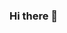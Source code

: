 ### Hi there 👋

<!--
**corgi-xin/corgi-xin** is a ✨ _special_ ✨ repository because its `README.md` (this file) appears on your GitHub profile.

Here are some ideas to get you started:

- 🔭 I’m currently working on zhejiang ocean university.
- 🌱 I’m currently learning zhejiang ocean university.
- 👯 I’m looking to collaborate on github devloper.
- 🤔 I’m looking for help with Java spring wbe devlopment.
- 💬 Ask me about Advanced website development/Java/Javascript.
- 📫 How to reach me:https://weibo.com/u/7366926248.
- 😄 Pronouns:keju xin.
- ⚡ Fun fact:I will only write hello world.
-->
